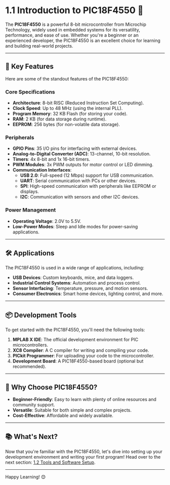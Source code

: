 # 1.1 Introduction to PIC18F4550 🎯

The **PIC18F4550** is a powerful 8-bit microcontroller from Microchip Technology, widely used in embedded systems for its versatility, performance, and ease of use. Whether you're a beginner or an experienced developer, the PIC18F4550 is an excellent choice for learning and building real-world projects.

---

## 🌟 **Key Features**
Here are some of the standout features of the PIC18F4550:

### **Core Specifications**
- **Architecture**: 8-bit RISC (Reduced Instruction Set Computing).
- **Clock Speed**: Up to 48 MHz (using the internal PLL).
- **Program Memory**: 32 KB Flash (for storing your code).
- **RAM**: 2 KB (for data storage during runtime).
- **EEPROM**: 256 bytes (for non-volatile data storage).

### **Peripherals**
- **GPIO Pins**: 35 I/O pins for interfacing with external devices.
- **Analog-to-Digital Converter (ADC)**: 13-channel, 10-bit resolution.
- **Timers**: 4x 8-bit and 1x 16-bit timers.
- **PWM Modules**: 3x PWM outputs for motor control or LED dimming.
- **Communication Interfaces**:
  - **USB 2.0**: Full-speed (12 Mbps) support for USB communication.
  - **UART**: Serial communication with PCs or other devices.
  - **SPI**: High-speed communication with peripherals like EEPROM or displays.
  - **I2C**: Communication with sensors and other I2C devices.

### **Power Management**
- **Operating Voltage**: 2.0V to 5.5V.
- **Low-Power Modes**: Sleep and Idle modes for power-saving applications.

---

## 🛠️ **Applications**
The PIC18F4550 is used in a wide range of applications, including:
- **USB Devices**: Custom keyboards, mice, and data loggers.
- **Industrial Control Systems**: Automation and process control.
- **Sensor Interfacing**: Temperature, pressure, and motion sensors.
- **Consumer Electronics**: Smart home devices, lighting control, and more.

---

## 📦 **Development Tools**
To get started with the PIC18F4550, you'll need the following tools:
1. **MPLAB X IDE**: The official development environment for PIC microcontrollers.
2. **XC8 Compiler**: A C compiler for writing and compiling your code.
3. **PICkit Programmer**: For uploading your code to the microcontroller.
4. **Development Board**: A PIC18F4550-based board (optional but recommended).

---

## 🚀 **Why Choose PIC18F4550?**
- **Beginner-Friendly**: Easy to learn with plenty of online resources and community support.
- **Versatile**: Suitable for both simple and complex projects.
- **Cost-Effective**: Affordable and widely available.

---

## 📚 **What's Next?**
Now that you're familiar with the PIC18F4550, let's dive into setting up your development environment and writing your first program! Head over to the next section: [1.2 Tools and Software Setup](#).

---

Happy Learning! 😊